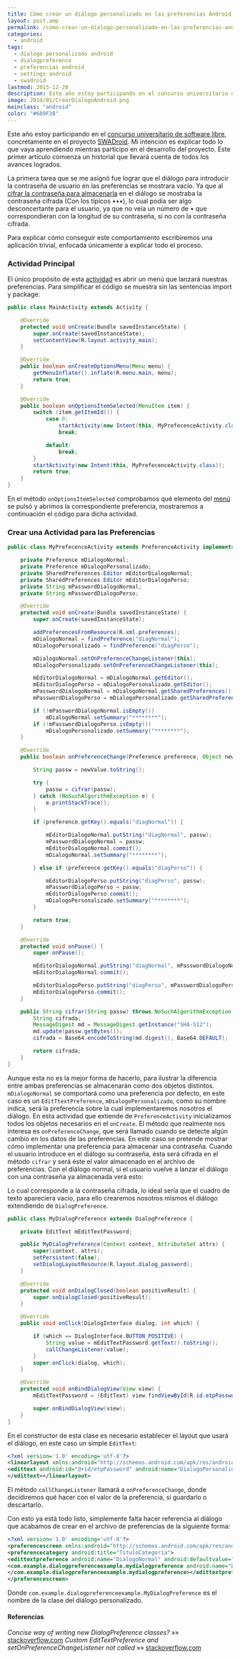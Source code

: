 ```yaml
---
title: Cómo crear un diálogo personalizado en las preferencias Android
layout: post.amp
permalink: /como-crear-un-dialogo-personalizado-en-las-preferencias-android/
categories:
  - android
tags:
  - dialogo personalizado android
  - dialogpreference
  - preferencias android
  - settings android
  - swadroid
lastmod: 2015-12-28
description: Este año estoy participando en el concurso universitario de software libre, concretamente en el proyecto SWADroid. Mi intención es explicar todo lo que vaya aprendiendo mientras participo en el desarrollo del proyecto. Este primer artículo comienza un historial que llevará cuenta de todos los avances logrados.
image: 2014/01/CrearDialogoAndroid.png
mainclass: "android"
color: "#689F38"
---
```

Este año estoy participando en el <a href="http://www.concursosoftwarelibre.org/1314/" title="CUSL" target="_blank">concurso universitario de software libre</a>, concretamente en el proyecto <a href="http://swadroid.wordpress.com/" title="Blog SWADroid" target="_blank">SWADroid</a>. Mi intención es explicar todo lo que vaya aprendiendo mientras participo en el desarrollo del proyecto. Este primer artículo comienza un historial que llevará cuenta de todos los avances logrados.

La primera tarea que se me asignó fue lograr que el diálogo para introducir la contraseña de usuario en las preferencias se mostrara vacío. Ya que al [cifrar la contraseña para almacenarla][1] en el diálogo se mostraba la contraseña cifrada (Con los típicos •••), lo cual podía ser algo desconcertante para el usuario, ya que no veía un número de • que correspondieran con la longitud de su contraseña, si no con la contraseña cifrada.

Para explicar cómo conseguir este comportamiento escribiremos una aplicación trivial, enfocada únicamente a explicar todo el proceso.

<!--more-->

### Actividad Principal

El único propósito de esta [actividad][2] es abrir un menú que lanzará nuestras preferencias. Para simplificar el código se muestra sin las sentencias import y package:

```java
public class MainActivity extends Activity {

    @Override
    protected void onCreate(Bundle savedInstanceState) {
        super.onCreate(savedInstanceState);
        setContentView(R.layout.activity_main);
    }

    @Override
    public boolean onCreateOptionsMenu(Menu menu) {
        getMenuInflater().inflate(R.menu.main, menu);
        return true;
    }

    @Override
    public boolean onOptionsItemSelected(MenuItem item) {
        switch (item.getItemId()) {
            case 0:
                startActivity(new Intent(this, MyPrefecenceActivity.class));
                break;

            default:
                break;
        }
        startActivity(new Intent(this, MyPrefecenceActivity.class));
        return true;
    }
}

```

En el método `onOptionsItemSelected` comprobamos qué elemento del [menú][3] se pulsó y abrimos la correspondiente preferencia, mostraremos a continuación el código para dicha actividad.

### Crear una Actividad para las Preferencias

```java
public class MyPrefecenceActivity extends PreferenceActivity implements OnPreferenceChangeListener {

    private Preference mDialogoNormal;
    private Preference mDialogoPersonalizado;
    private SharedPreferences.Editor mEditorDialogoNormal;
    private SharedPreferences.Editor mEditorDialogoPerso;
    private String mPasswordDialogoNormal;
    private String mPasswordDialogoPerso;

    @Override
    protected void onCreate(Bundle savedInstanceState) {
        super.onCreate(savedInstanceState);

        addPreferencesFromResource(R.xml.preferences);
        mDialogoNormal = findPreference("diagNormal");
        mDialogoPersonalizado = findPreference("diagPerso");

        mDialogoNormal.setOnPreferenceChangeListener(this);
        mDialogoPersonalizado.setOnPreferenceChangeListener(this);

        mEditorDialogoNormal = mDialogoNormal.getEditor();
        mEditorDialogoPerso = mDialogoPersonalizado.getEditor();
        mPasswordDialogoNormal = mDialogoNormal.getSharedPreferences().getString("diagNormal", "");
        mPasswordDialogoPerso = mDialogoPersonalizado.getSharedPreferences().getString("diagPerso","");

        if (!mPasswordDialogoNormal.isEmpty())
            mDialogoNormal.setSummary("********");
        if (!mPasswordDialogoPerso.isEmpty())
            mDialogoPersonalizado.setSummary("********");
    }

    @Override
    public boolean onPreferenceChange(Preference preference, Object newValue) {

        String passw = newValue.toString();

        try {
            passw = cifrar(passw);
        } catch (NoSuchAlgorithmException e) {
            e.printStackTrace();
        }

        if (preference.getKey().equals("diagNormal")) {

            mEditorDialogoNormal.putString("diagNormal", passw);
            mPasswordDialogoNormal = passw;
            mEditorDialogoNormal.commit();
            mDialogoNormal.setSummary("********");

        } else if (preference.getKey().equals("diagPerso")) {

            mEditorDialogoPerso.putString("diagPerso", passw);
            mPasswordDialogoPerso = passw;
            mEditorDialogoPerso.commit();
            mDialogoPersonalizado.setSummary("********");
        }

        return true;
    }

    @Override
    protected void onPause() {
        super.onPause();

        mEditorDialogoNormal.putString("diagNormal", mPasswordDialogoNormal);
        mEditorDialogoNormal.commit();

        mEditorDialogoPerso.putString("diagPerso", mPasswordDialogoPerso);
        mEditorDialogoPerso.commit();
    }

    public String cifrar(String passw) throws NoSuchAlgorithmException {
        String cifrada;
        MessageDigest md = MessageDigest.getInstance("SHA-512");
        md.update(passw.getBytes());
        cifrada = Base64.encodeToString(md.digest(), Base64.DEFAULT);

        return cifrada;
    }
}

```

Aunque esta no es la mejor forma de hacerlo, para ilustrar la diferencia entre ambas preferencias se almacenarán como dos objetos distintos. `mDialogoNormal` se comportará como una preferencia por defecto, en este caso es un `EditTtextPreference`, `mDialogoPersonalizado`, como su nombre indica, será la preferencia sobre la cual implementaremos nosotros el diálogo. En esta actividad que extiende de `PreferenceActivity` inicializamos todos los objetos necesarios en el `onCreate`. El método que realmente nos interesa es `onPreferenceChange`, que será llamado cuando se detecte algún cambio en los datos de las preferencias. En este caso se pretende mostrar cómo implementar una preferencia para almacenar una contraseña. Cuando el usuario introduce en el diálogo su contraseña, ésta será cifrada en el método `cifrar` y será éste el valor almacenado en el archivo de preferencias. Con el diálogo normal, si el usuario vuelve a lanzar el diálogo con una contraseña ya almacenada verá esto:

<figure>
<a href="/assets/img/2014/01/CrearDialogoAndroid.png"><amp-img on="tap:lightbox1" role="button" tabindex="0" layout="responsive" src="/assets/img/2014/01/CrearDialogoAndroid.png" title="{{ page.title }}" alt="{{ page.title }}" width="441px" height="329px" /></a>
</figure>

Lo cual corresponde a la contraseña cifrada, lo ideal sería que el cuadro de texto apareciera vacío, para ello crearemos nosotros mismos el diálogo extendiendo de `DialogPreference`.

```java
public class MyDialogPreference extends DialogPreference {

    private EditText mEditTextPassword;

    public MyDialogPreference(Context context, AttributeSet attrs) {
        super(context, attrs);
        setPersistent(false);
        setDialogLayoutResource(R.layout.dialog_password);
    }

    @Override
    protected void onDialogClosed(boolean positiveResult) {
        super.onDialogClosed(positiveResult);
    }

    @Override
    public void onClick(DialogInterface dialog, int which) {

        if (which == DialogInterface.BUTTON_POSITIVE) {
            String value = mEditTextPassword.getText().toString();
            callChangeListener(value);
        }
        super.onClick(dialog, which);
    }

    @Override
    protected void onBindDialogView(View view) {
        mEditTextPassword = (EditText) view.findViewById(R.id.etpPassword);

        super.onBindDialogView(view);
    }
}

```

En el constructor de esta clase es necesario establecer el layout que usará el diálogo, en este caso un simple `EditText`:

```xml
<?xml version='1.0' encoding='utf-8'?>
<linearlayout xmlns:android="http://schemas.android.com/apk/res/android" android:layout_width="fill_parent" android:layout_height="fill_parent" android:orientation="vertical">
<edittext android:id="@+id/etpPassword" android:name="DialogoPersonalidazo" android:layout_width="fill_parent" android:layout_height="wrap_content" android:defaultvalue="" android:hint="dialogoPersonalizado" android:key="diagPerso" android:password="true" android:title="Dialogo Personalizado">
</edittext></linearlayout>

```

El método `callChangeListener` llamará a `onPreferenceChange`, donde decidiremos qué hacer con el valor de la preferencia, si guardarlo o descartarlo.

Con esto ya está todo listo, simplemente falta hacer referencia al diálogo que acabamos de crear en el archivo de preferencias de la siguiente forma:

```xml
<?xml version='1.0' encoding='utf-8'?>
<preferencescreen xmlns:android="http://schemas.android.com/apk/res/android">
<preferencecategory android:title="TituloCategoría">
<edittextpreference android:name="DialogoNormal" android:defaultvalue="" android:hint="dialogonormal" android:key="diagNormal" android:password="true" android:title="Dialogo Normal">
<com.example.dialogpreferenceexample.mydialogpreference android:name="DialogoPersonalidazo" android:defaultvalue="" android:hint="dialogoPersonalizado" android:key="diagPerso" android:password="true" android:title="Dialogo Personalizado">
</com.example.dialogpreferenceexample.mydialogpreference></edittextpreference></preferencecategory>
</preferencescreen>

```

Donde `com.example.dialogpreferenceexample.MyDialogPreference` es el nombre de la clase del diálogo personalizado.

#### Referencias

*Concise way of writing new DialogPreference classes?* »» <a href="http://stackoverflow.com/a/4805325/1612432" target="_blank">stackoverflow.com</a>
*Custom EditTextPreference and setOnPreferenceChangeListener not called* »» <a href="http://stackoverflow.com/questions/13501099/custom-edittextpreference-and-setonpreferencechangelistener-not-called" target="_blank">stackoverflow.com</a>



 [1]: https://elbauldelprogramador.com/como-se-almacenan-tus-contrasenas-en-internet-y-cuando-la-longitud-de-la-misma-no-importa/ "Cómo se almacenan tus contraseñas en internet (y cuando la longitud de la misma no importa)"
 [2]: https://elbauldelprogramador.com/fundamentos-programacion-android/ "Fundamentos programación Android: Conceptos básicos y componentes"
 [3]: https://elbauldelprogramador.com/programacion-android-interfaz-grafica_08/ "Programación Android: Interfaz gráfica – Menús"
